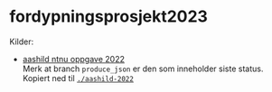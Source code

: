 # fordypningsprosjekt2023

Kilder:
- [aashild ntnu oppgave 2022](https://github.com/aashilbr/aashild-ntnu-oppgave-2022/tree/produce_json)  
  Merk at branch `produce_json` er den som inneholder siste status.  
  Kopiert ned til [`./aashild-2022`](./aashild-2022/)